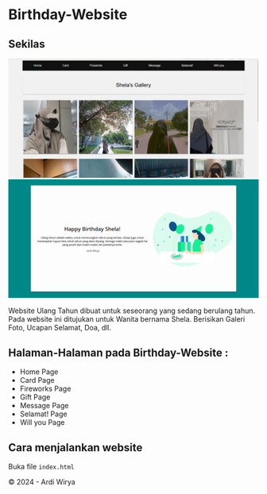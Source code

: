 # Birthday-Website

## Sekilas

![Screencapture](/img/Screencapture1.png)
![Screencapture](/img/Screencapture2.png)

Website Ulang Tahun
dibuat untuk seseorang yang sedang berulang tahun. 
Pada website ini ditujukan untuk Wanita bernama Shela. 
Berisikan Galeri Foto, Ucapan Selamat, Doa, dll.

## Halaman-Halaman pada Birthday-Website :
* Home Page
* Card Page
* Fireworks Page
* Gift Page
* Message Page
* Selamat! Page
* Will you Page

## Cara menjalankan website
Buka file `index.html`

&copy; 2024 - Ardi Wirya